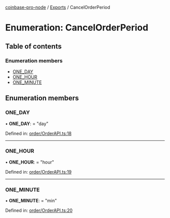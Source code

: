 [coinbase-pro-node](../README.md) / [Exports](../modules.md) / CancelOrderPeriod

# Enumeration: CancelOrderPeriod

## Table of contents

### Enumeration members

- [ONE_DAY](cancelorderperiod.md#one_day)
- [ONE_HOUR](cancelorderperiod.md#one_hour)
- [ONE_MINUTE](cancelorderperiod.md#one_minute)

## Enumeration members

### ONE_DAY

• **ONE_DAY**: = "day"

Defined in: [order/OrderAPI.ts:18](https://github.com/bennycode/coinbase-pro-node/blob/a2d34d0/src/order/OrderAPI.ts#L18)

---

### ONE_HOUR

• **ONE_HOUR**: = "hour"

Defined in: [order/OrderAPI.ts:19](https://github.com/bennycode/coinbase-pro-node/blob/a2d34d0/src/order/OrderAPI.ts#L19)

---

### ONE_MINUTE

• **ONE_MINUTE**: = "min"

Defined in: [order/OrderAPI.ts:20](https://github.com/bennycode/coinbase-pro-node/blob/a2d34d0/src/order/OrderAPI.ts#L20)
